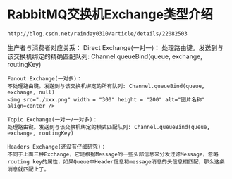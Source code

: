 # RabbitMQ交换机Exchange类型介绍
	http://blog.csdn.net/rainday0310/article/details/22082503

生产者与消费者对应关系：
	Direct Exchange(一对一)： 
	处理路由键。发送到与该交换机绑定的精确匹配队列: Channel.queueBind(queue, exchange, routingKey)
	
	Fanout Exchange(一对多)：
 	不处理路由键。发送到与该交换机绑定的所有队列: Channel.queueBind(queue, exchange, null)
	<img src="./xxx.png" width = "300" height = "200" alt="图片名称" align=center />
	
	Topic Exchange(一对一/一对多)： 
	处理路由键。发送到与该交换机绑定的模式匹配队列: Channel.queueBind(queue, exchange, routingKey)
	
	Headers Exchange(还没有仔细研究)：
	不同于上面三种Exchange，它是根据Message的一些头部信息来分发过滤Message，忽略routing key的属性，如果Queue中Header信息和message消息的头信息相匹配，那么这条消息就匹配上了。


